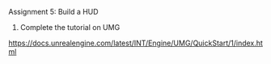 
Assignment 5: Build a HUD

1.  Complete the tutorial on UMG

https://docs.unrealengine.com/latest/INT/Engine/UMG/QuickStart/1/index.html

